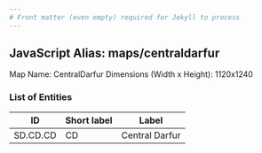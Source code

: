 ```yaml
---
# Front matter (even empty) required for Jekyll to process
---
```


## JavaScript Alias: maps/centraldarfur

Map Name: CentralDarfur
Dimensions (Width x Height): 1120x1240

### List of Entities

| ID      | Short label | Label                   |
| ------- | ----------- | ----------------------- |
|SD.CD.CD|CD|Central Darfur|
